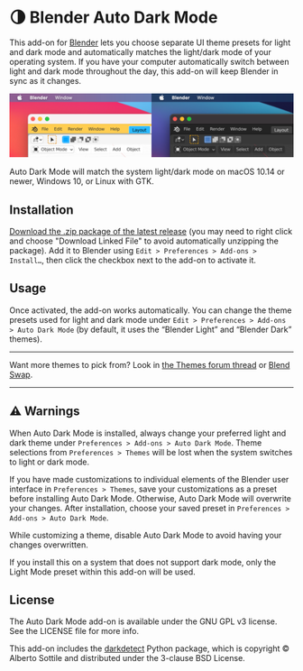 # 🌗 Blender Auto Dark Mode
This add-on for [Blender](https://www.blender.org) lets you choose separate UI theme presets for light and dark mode and automatically matches the light/dark mode of your operating system. If you have your computer automatically switch between light and dark mode throughout the day, this add-on will keep Blender in sync as it changes.

  <img src="screenshot.png" alt="Side-by-side screenshots of Blender on macOS 11, showcasing the &ldquo;White&rdquo; Blender theme to match light mode and the &ldquo;Blender Dark&rdquo; theme to match dark mode." width="800" />

Auto Dark Mode will match the system light/dark mode on macOS 10.14 or newer, Windows 10, or Linux with GTK.

## Installation

<a href="https://github.com/daprice/Blender-Auto-Dark-Mode/releases/latest/download/Auto_Dark_Mode.zip" download>Download the .zip package of the latest release</a> (you may need to right click and choose "Download Linked File" to avoid automatically unzipping the package). Add it to Blender using `Edit > Preferences > Add-ons > Install…`, then click the checkbox next to the add-on to activate it.

## Usage

Once activated, the add-on works automatically. You can change the theme presets used for light and dark mode under `Edit > Preferences > Add-ons > Auto Dark Mode` (by default, it uses the “Blender Light” and “Blender Dark” themes).

***
Want more themes to pick from? Look in [the Themes forum thread](https://devtalk.blender.org/t/call-for-content-themes) or [Blend Swap](https://www.blendswap.com/blends/category/22).
***

## ⚠️ Warnings

When Auto Dark Mode is installed, always change your preferred light and dark theme under `Preferences > Add-ons > Auto Dark Mode`. Theme selections from `Preferences > Themes` will be lost when the system switches to light or dark mode.

If you have made customizations to individual elements of the Blender user interface in `Preferences > Themes`, save your customizations as a preset before installing Auto Dark Mode. Otherwise, Auto Dark Mode will overwrite your changes. After installation, choose your saved preset in `Preferences > Add-ons > Auto Dark Mode`.

While customizing a theme, disable Auto Dark Mode to avoid having your changes overwritten.

If you install this on a system that does not support dark mode, only the Light Mode preset within this add-on will be used.

## License

The Auto Dark Mode add-on is available under the GNU GPL v3 license. See the LICENSE file for more info.

This add-on includes the [darkdetect](https://pypi.org/project/darkdetect/) Python package, which is copyright © Alberto Sottile and distributed under the 3-clause BSD License.
